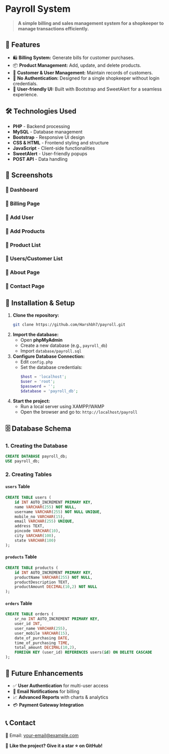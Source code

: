 # Payroll System



> **A simple billing and sales management system for a shopkeeper to manage transactions efficiently.**

## 📌 Features

- 🛍 **Billing System:** Generate bills for customer purchases.
- 📦 **Product Management:** Add, update, and delete products.
- 👥 **Customer & User Management:** Maintain records of customers.
- 📜 **No Authentication:** Designed for a single shopkeeper without login credentials.
- 🎨 **User-friendly UI:** Built with Bootstrap and SweetAlert for a seamless experience.

## 🛠️ Technologies Used

- **PHP** - Backend processing
- **MySQL** - Database management
- **Bootstrap** - Responsive UI design
- **CSS & HTML** - Frontend styling and structure
- **JavaScript** - Client-side functionalities
- **SweetAlert** - User-friendly popups
- **POST API** - Data handling

## 📸 Screenshots

### 🔹 Dashboard



### 🔹 Billing Page



### 🔹 Add User



### 🔹 Add Products



### 🔹 Product List



### 🔹 Users/Customer List



### 🔹 About Page



### 🔹 Contact Page



## 🚀 Installation & Setup

1. **Clone the repository:**
   ```sh
   git clone https://github.com/Harshbh7/payroll.git
   ```
2. **Import the database:**
   - Open **phpMyAdmin**
   - Create a new database (e.g., `payroll_db`)
   - Import `database/payroll.sql`
3. **Configure Database Connection:**
   - Edit `config.php`
   - Set the database credentials:
     ```php
     $host = 'localhost';
     $user = 'root';
     $password = '';
     $database = 'payroll_db';
     ```
4. **Start the project:**
   - Run a local server using XAMPP/WAMP
   - Open the browser and go to: `http://localhost/payroll`

## 🗄 Database Schema

### 1. Creating the Database

```sql
CREATE DATABASE payroll_db;
USE payroll_db;
```

### 2. Creating Tables

#### `users` Table

```sql
CREATE TABLE users (
    id INT AUTO_INCREMENT PRIMARY KEY,
    name VARCHAR(255) NOT NULL,
    username VARCHAR(255) NOT NULL UNIQUE,
    mobile_no VARCHAR(15),
    email VARCHAR(255) UNIQUE,
    address TEXT,
    pincode VARCHAR(10),
    city VARCHAR(100),
    state VARCHAR(100)
);
```

#### `products` Table

```sql
CREATE TABLE products (
    id INT AUTO_INCREMENT PRIMARY KEY,
    productName VARCHAR(255) NOT NULL,
    productDescription TEXT,
    productAmount DECIMAL(10,2) NOT NULL
);
```

#### `orders` Table

```sql
CREATE TABLE orders (
    sr_no INT AUTO_INCREMENT PRIMARY KEY,
    user_id INT,
    user_name VARCHAR(255),
    user_mobile VARCHAR(15),
    date_of_purchasing DATE,
    time_of_purchasing TIME,
    total_amount DECIMAL(10,2),
    FOREIGN KEY (user_id) REFERENCES users(id) ON DELETE CASCADE
);
```

## 🔮 Future Enhancements

- ✅ **User Authentication** for multi-user access
- 📧 **Email Notifications** for billing
- 📈 **Advanced Reports** with charts & analytics
- 💳 **Payment Gateway Integration**

## 📞 Contact

📧 Email: [your-email@example.com](mailto:your-email@example.com)

🌟 **Like the project? Give it a star ⭐ on GitHub!**

